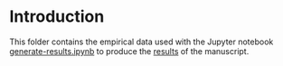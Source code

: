 # Introduction

This folder contains the empirical data used with the Jupyter notebook [generate-results.ipynb](https://github.com/JackMurdochMoore/power-law/reproduce-paper/generate-results.ipynb) to produce the [results](https://github.com/JackMurdochMoore/power-law/tree/main/reproduce-paper/results) of the manuscript. 
